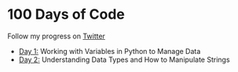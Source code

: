 # 100 Days of Code

Follow my progress on [Twitter](https://twitter.com/dino_codes)


- [Day 1:](https://github.com/milandeepak/100DaysofCode/tree/main/day1) Working with Variables in Python to Manage Data
- [Day 2:](https://github.com/phillipai/100DaysofCode/tree/main/day2) Understanding Data Types and How to Manipulate Strings
